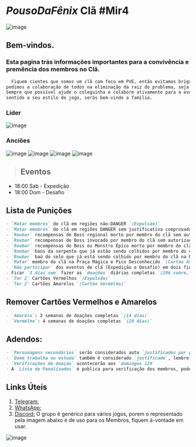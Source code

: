 # _PousoDaFênix_ Clã **#Mir4**

![image](https://user-images.githubusercontent.com/102329718/163725967-8affe42b-add2-4d8a-aeb3-7f9f91f74137.png)

## Bem-vindos. 
### Esta pagina trás informações importantes para a convivência e premência dos membros no Clã.
```markdown
  Fiquem cientes que somos um clã com foco em PVE, então evitamos brigas desnecessárias, com tudo se for inevitável, 
pedimos a colaboração de todos na eliminação da raiz do problema, seja ela qual for.
Sempre que possível ajude o coleguinha e colabore ativamente para a evolução do Clã, se estas informações fizerem 
sentido a seu estilo de jogo, serás bem-vindo a família. 
```

### **Lider**

![image](https://user-images.githubusercontent.com/102329718/163724667-b159f037-7eab-4c76-8f28-f8cce161096b.png)
### **Anciões**

![image](https://user-images.githubusercontent.com/102329718/163724679-687b640c-3271-4f1f-a369-c51969d8639e.png)
![image](https://user-images.githubusercontent.com/102329718/163724691-80f54346-6f4b-419d-b6c5-60868f78acb9.png)
![image](https://user-images.githubusercontent.com/102329718/163724804-225cdb26-182b-4a92-8d46-440df325823e.png)
![image](https://user-images.githubusercontent.com/102329718/163724707-2012739e-6fa0-4b83-8d96-35912a797070.png)


> ## Eventos
- 18:00 Sab - Expedição
- 18:00 Dom - Desafio

## Lista de Punições
```markdown
- `Matar membros` do clã em regiões não-DANGER `(Expulsão)`
- `Matar membros` do clã em regiões DANGER sem justificativa comprovada `(Cartão Vermelho)`
- `Roubar` recompensas de Boss regional morto por membro do clã sem autorização no Pico Desconhecido `(Cartão Amarelo)`
- `Roubar` recompensas de Boss invocado por membro do clã sem autorização no Pico Desconhecido ou na Praça Mágica `(Expulsão)`
- `Roubar` recompensas de Boss ou Monstro Épico morto por membro do clã sem autorização na Praça Mágica `(Cartão Amarelo)`
- `Roubar` baús da serpente que já estão sendo colhidos por membro do clã na Praça Mágica `(Cartão Amarelo)`
- `Roubar` baú do selo que já está sendo colhido por membro do clã na Praça Mágica `(Cartão Vermelho)`
- `Matar` membro do clã na Praça Mágica e Pico Desconhecido `(Cartão Amarelo)`
- `Não participar` dos eventos de clã (Expedição e Desafio) em dois finais de semana consecutivos sem justificativa `(Cartão Amarelo)`
- Ficar `3 dias sem` fazer as `doações` diárias completas `(10k cobre, 5k aço negro, 5k energia)` durante a semana `(Cartão Amarelo)`
- `Ter 2` Cartões Vermelhos `(Expulsão)`
- `Ter 2` Cartões Amarelos `(Cartão Vermelho)`
```

## Remover Cartões Vermelhos e Amarelos
```markdown
- `Amarelo`: 2 semanas de doações completas `(14 dias)`
- `Vermelho`: 4 semanas de doações completas `(28 dias)`
```

## Adendos:
```markdown
- `Personagens secundários` serão considerados auto `justificados por padrão`, desde que o `principal esteja ativamente` jogando
- `Quem trabalha ou estuda` também é considerado `justificado`, lembre-se de `avisar a algum Elder`
- `Verificações de doação` acontecerão aos `domingos 12h`
- A `Lista de Penalizados` é publica para verificação dos membros, pode ser encontrada nos `canais` de comunicação `abaixo`.
```

## Links Úteis
 1. [Telegram:](https://t.me/+4Tqti5jcMBwzMTdh)
 2. [WhatsApp:](https://chat.whatsapp.com/KpENUatr4VgAh2tYi8uGkG)
 3. [Discord:](https://discord.gg/uZh2wcn) O grupo é genérico para vários jogos, porem o representado pela imagem abaixo é de uso para os Membros, fiquem à-vontade em usar.

![image](https://user-images.githubusercontent.com/102329718/163725123-591da771-6682-4538-b2b7-1b54b6198b93.png)

